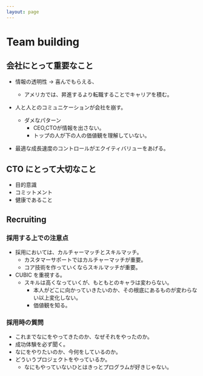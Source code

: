 ```yaml
---
layout: page
---
```


# Team building

## 会社にとって重要なこと

* 情報の透明性 -> 喜んでもらえる、
    * アメリカでは、昇進するより転職することでキャリアを積む。

* 人と人とのコミュニケーションが会社を崩す。
    * ダメなパターン
        * CEO,CTOが情報を出さない。
        * トップの人が下の人の価値観を理解していない。

* 最適な成長速度のコントロールがエクイティバリューをあげる。

## CTO にとって大切なこと

* 目的意識
* コミットメント
* 健康であること

## Recruiting

### 採用する上での注意点

* 採用においては、カルチャーマッチとスキルマッチ。
    * カスタマーサポートではカルチャーマッチが重要。
    * コア技術を作っていくならスキルマッチが重要。
* CUBIC を重視する。
    * スキルは高くなっていくが、もともとのキャラは変わらない。
        * 本人がどこに向かっていきたいのか、その根底にあるものが変わらない以上変化しない。
        * 価値観を知る。

### 採用時の質問

* これまでなにをやってきたのか、なぜそれをやったのか。
* 成功体験を必ず聞く。
* なにをやりたいのか、今何をしているのか。
* どういうプロジェクトをやっているか。
    * なにもやっていないひとはきっとプログラムが好きじゃない。

